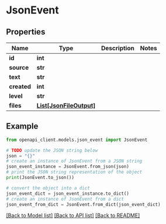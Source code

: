 # JsonEvent


## Properties

Name | Type | Description | Notes
------------ | ------------- | ------------- | -------------
**id** | **int** |  | 
**source** | **str** |  | 
**text** | **str** |  | 
**created** | **int** |  | 
**level** | **str** |  | 
**files** | [**List[JsonFileOutput]**](JsonFileOutput.md) |  | 

## Example

```python
from openapi_client.models.json_event import JsonEvent

# TODO update the JSON string below
json = "{}"
# create an instance of JsonEvent from a JSON string
json_event_instance = JsonEvent.from_json(json)
# print the JSON string representation of the object
print(JsonEvent.to_json())

# convert the object into a dict
json_event_dict = json_event_instance.to_dict()
# create an instance of JsonEvent from a dict
json_event_from_dict = JsonEvent.from_dict(json_event_dict)
```
[[Back to Model list]](../README.md#documentation-for-models) [[Back to API list]](../README.md#documentation-for-api-endpoints) [[Back to README]](../README.md)


